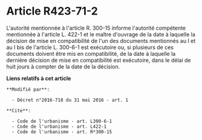 # Article R423-71-2

L'autorité mentionnée à l'article R. 300-15 informe l'autorité compétente mentionnée à l'article L. 422-1 et le maître
d'ouvrage de la date à laquelle la décision de mise en compatibilité de l'un des documents  mentionnés au I et au I bis  de
l'article L. 300-6-1 est exécutoire ou, si plusieurs de ces documents doivent être mis en compatibilité, de la date à
laquelle la dernière décision de mise en compatibilité est exécutoire, dans le délai de huit jours à compter de la date de la
décision.

**Liens relatifs à cet article**

	**Modifié par**:

	  - Décret n°2016-718 du 31 mai 2016 - art. 1

	**Cite**:

	  - Code de l'urbanisme - art. L300-6-1
	  - Code de l'urbanisme - art. L422-1
	  - Code de l'urbanisme - art. R*300-15
